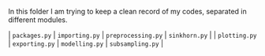 In this folder I am trying to keep a clean record of my codes, separated in different modules. 

| ```packages.py``` | ```importing.py``` | ```preprocessing.py``` | ```sinkhorn.py```    |
| ```plotting.py``` | ```exporting.py``` | ```modelling.py```     | ```subsampling.py``` |